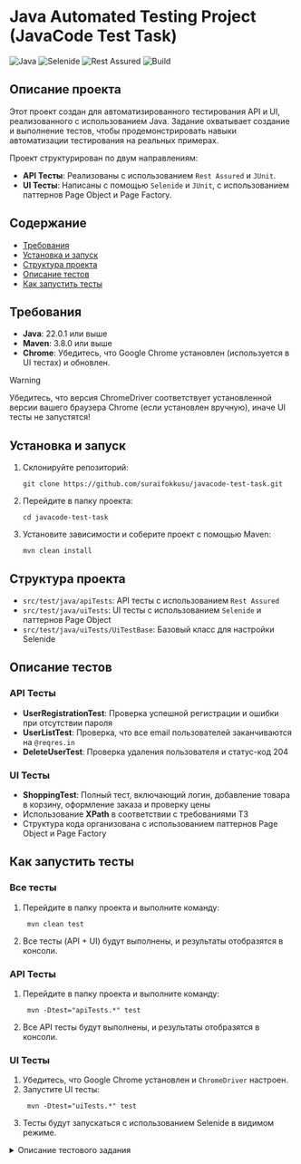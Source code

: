 # Java Automated Testing Project (JavaCode Test Task)

![Java](https://img.shields.io/badge/Java-22.0.0-blue)
![Selenide](https://img.shields.io/badge/Selenide-7.0.0-brightgreen)
![Rest Assured](https://img.shields.io/badge/Rest%20Assured-5.3.0-yellow)
![Build](https://img.shields.io/badge/Build-Maven-red)

## Описание проекта
Этот проект создан для автоматизированного тестирования API и UI, реализованного с использованием Java. Задание охватывает создание и выполнение тестов, чтобы продемонстрировать навыки автоматизации тестирования на реальных примерах.

Проект структурирован по двум направлениям:
- **API Тесты**: Реализованы с использованием `Rest Assured` и `JUnit`.
- **UI Тесты**: Написаны с помощью `Selenide` и `JUnit`, с использованием паттернов Page Object и Page Factory.

## Содержание
- [Требования](#требования)
- [Установка и запуск](#установка-и-запуск)
- [Структура проекта](#структура-проекта)
- [Описание тестов](#описание-тестов)
- [Как запустить тесты](#как-запустить-тесты)


## Требования
- **Java**: 22.0.1 или выше
- **Maven**: 3.8.0 или выше
- **Chrome**: Убедитесь, что Google Chrome установлен (используется в UI тестах) и обновлен. 

> [!WARNING]
> Убедитесь, что версия ChromeDriver соответствует установленной версии вашего браузера Chrome (если установлен вручную), иначе UI тесты не запустятся!

## Установка и запуск
1. Склонируйте репозиторий:
   ```shell
   git clone https://github.com/suraifokkusu/javacode-test-task.git
   ```
2. Перейдите в папку проекта:
   ```shell
   cd javacode-test-task
   ```
3. Установите зависимости и соберите проект с помощью Maven:
   ```shell
   mvn clean install
   ```

## Структура проекта
- `src/test/java/apiTests`: API тесты с использованием `Rest Assured`
- `src/test/java/uiTests`: UI тесты с использованием `Selenide` и паттернов Page Object
- `src/test/java/uiTests/UiTestBase`: Базовый класс для настройки Selenide

## Описание тестов
### API Тесты
- **UserRegistrationTest**: Проверка успешной регистрации и ошибки при отсутствии пароля
- **UserListTest**: Проверка, что все email пользователей заканчиваются на `@reqres.in`
- **DeleteUserTest**: Проверка удаления пользователя и статус-код 204

### UI Тесты
- **ShoppingTest**: Полный тест, включающий логин, добавление товара в корзину, оформление заказа и проверку цены
- Использование **XPath** в соответствии с требованиями ТЗ
- Структура кода организована с использованием паттернов Page Object и Page Factory

## Как запустить тесты
### Все тесты
1. Перейдите в папку проекта и выполните команду:
   ```shell
    mvn clean test
   ```
2. Все тесты (API + UI) будут выполнены, и результаты отобразятся в консоли.

### API Тесты
1. Перейдите в папку проекта и выполните команду:
   ```shell
    mvn -Dtest="apiTests.*" test
   ```
2. Все API тесты будут выполнены, и результаты отобразятся в консоли.

### UI Тесты
1. Убедитесь, что Google Chrome установлен и `ChromeDriver` настроен.
2. Запустите UI тесты:
   ```shell
    mvn -Dtest="uiTests.*" test
   ```
3. Тесты будут запускаться с использованием Selenide в видимом режиме.

<details>
  <summary>Описание тестового задания</summary>

### Задание 1: API тесты (Rest Assured)

- **Ссылка на API**: [https://reqres.in/](https://reqres.in/)

#### Кейсы:

1. Протестировать регистрацию пользователя в системе:
    - Успешная регистрация с валидными данными.
    - Регистрация с ошибкой из-за отсутствия пароля, статус-код в ответе — 400.

2. Получить список пользователей страницы:
    - Убедиться, что email пользователей имеет окончание `@reqres.in`.

3. Удалить второго пользователя:
    - Проверить, что статус-код — 204.

### Задание 2: UI тесты (Selenium/Selenide)

- **Ссылка на UI**: [https://www.demoblaze.com/](https://www.demoblaze.com/)

#### Кейсы:

1. Создать учетку вручную.
2. Залогиниться на ресурс.
3. Добавить любой товар в корзину.
4. Перейти в корзину, сравнить цену в корзине с ценой на карточке товара.
5. Оформить заказ, сравнить цену заказа с ценой на карточке товара.

#### Дополнительные требования:

- Использовать только XPath.
- Применить паттерны Page Object и Page Factory.
- Залить решенное задание на GitHub и предоставить ссылку.
</details>
